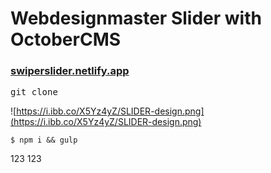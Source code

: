 <h1>Webdesignmaster Slider with OctoberCMS</h1>

### [swiperslider.netlify.app](https://swiperslider.netlify.app/)

<pre>git clone</pre>


![https://i.ibb.co/X5Yz4yZ/SLIDER-design.png](https://i.ibb.co/X5Yz4yZ/SLIDER-design.png)

```
$ npm i && gulp
```
123
123
